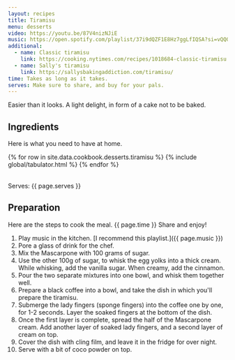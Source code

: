 ```yaml
---
layout: recipes
title: Tiramisu
menu: desserts
video: https://youtu.be/87V4nizNJiE
music: https://open.spotify.com/playlist/37i9dQZF1E8Hz7ggLfIQSA?si=vQQQKnhxSw2V2vyih1l7Ig
additional:
  - name: Classic tiramisu
    link: https://cooking.nytimes.com/recipes/1018684-classic-tiramisu
  - name: Sally's tiramisu
    link: https://sallysbakingaddiction.com/tiramisu/
time: Takes as long as it takes.
serves: Make sure to share, and buy for your pals.
---
```


Easier than it looks. A light delight, in form of a cake not to be baked.
<!-- excerpt-end -->

## Ingredients

Here is what you need to have at home.

<table>
  {% for row  in site.data.cookbook.desserts.tiramisu %}
{% include global/tabulator.html %}
  {% endfor %}
</table>

Serves: {{ page.serves }}

## Preparation

Here are the steps to cook the meal. {{ page.time }} Share and enjoy!

1. Play music in the kitchen. [I recommend this playlist.]({{ page.music }})
2. Pore a glass of drink for the chef.
3. Mix the Mascarpone with 100 grams of sugar.
4. Use the other 100g of sugar, to whisk the egg yolks into a thick cream. While whisking, add the vanilla sugar. When creamy, add the cinnamon.
5. Pour the two separate mixtures into one bowl, and whisk them together well.
6. Prepare a black coffee into a bowl, and take the dish in which you'll prepare the tiramisu.
7. Submerge the lady fingers (sponge fingers) into the coffee one by one, for 1-2 seconds. Layer the soaked fingers at the bottom of the dish.
8. Once the first layer is complete, spread the half of the Mascarpone cream. Add another layer of soaked lady fingers, and a second layer of cream on top.
9. Cover the dish with cling film, and leave it in the fridge for over night.
10. Serve with a bit of coco powder on top.